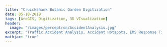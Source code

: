 ```yaml
---
title: "Cruickshank Botanic Garden Digitization"
date: 05-10-2019
tags: [ArcGIS, Digitization, 3D VIsualization]
header: 
  image: "/images/perceptron/AccidentAnalysis.jpg"
excerpt: "Traffic Accident Analysis, Accident Hotspots, EMS Response Time"
mathjax: "true"
---
```

